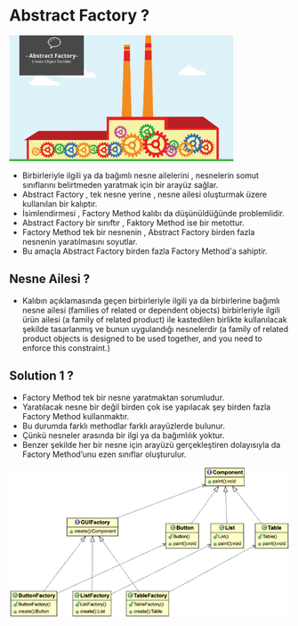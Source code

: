 # Abstract Factory ?
<img src="https://github.com/rasitesdmr/CreationalDesignPatterns/blob/master/images/fc2.png" width="80%" height="50%"/>

* Birbirleriyle ilgili ya da bağımlı nesne ailelerini , nesnelerin somut sınıflarını belirtmeden 
yaratmak için bir arayüz sağlar. 
* Abstract Factory , tek nesne yerine , nesne ailesi oluşturmak üzere kullanılan bir kalıptır.
* İsimlendirmesi , Factory Method kalıbı da düşünüldüğünde problemlidir.
* Abstract Factory bir sınıftır , Faktory Method ise bir metottur.
* Factory Method tek bir nesnenin , Abstract Factory birden fazla nesnenin yaratılmasını soyutlar.
* Bu amaçla Abstract Factory birden fazla Factory Method'a sahiptir.

## Nesne Ailesi ?
* Kalıbın açıklamasında geçen birbirleriyle ilgili ya da birbirlerine bağımlı nesne ailesi (families of related 
or dependent objects) birbirleriyle ilgili ürün ailesi (a family of related product) ile kastedilen
birlikte kullanılacak şekilde tasarlanmış ve bunun uygulandığı nesnelerdir (a family of related product objects 
is designed to be used together, and you need to enforce this constraint.)

## Solution 1 ?
* Factory Method tek bir nesne yaratmaktan sorumludur.
* Yaratılacak nesne bir değil birden çok ise yapılacak şey birden fazla Factory Method kullanmaktır.
* Bu durumda farklı methodlar farklı arayüzlerde bulunur.
* Çünkü nesneler arasında bir ilgi ya da bağımlılık yoktur.
* Benzer şekilde her bir nesne için arayüzü gerçekleştiren dolayısıyla da Factory Method’unu ezen sınıflar oluşturulur.

<img src="https://github.com/rasitesdmr/CreationalDesignPatterns/blob/master/images/fc1.png" width="100%" height="50%"/>
